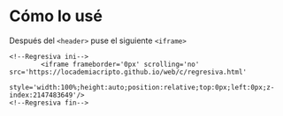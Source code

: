 # Cómo lo usé

Después del `<header>` puse el siguiente `<iframe>`

```
<!--Regresiva ini-->
        <iframe frameborder='0px' scrolling='no' src='https://locademiacripto.github.io/web/c/regresiva.html' 
        style='width:100%;height:auto;position:relative;top:0px;left:0px;z-index:2147483649'/>
<!--Regresiva fin-->
```
